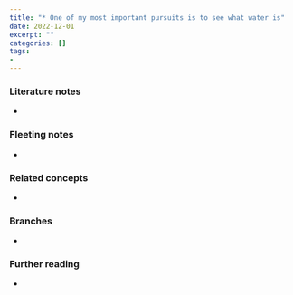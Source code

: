 ```yaml
---
title: "* One of my most important pursuits is to see what water is"
date: 2022-12-01
excerpt: ""
categories: []
tags:
-
---
```


### Literature notes
- 

### Fleeting notes
- 

### Related concepts
- 

### Branches
- 

### Further reading
- 